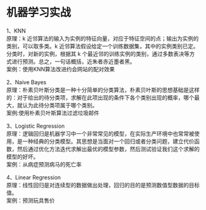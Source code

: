 机器学习实战<br>
=======
1、KNN<br>
原理：k 近邻算法的输入为实例的特征向量，对应于特征空间的点；输出为实例的类别，可以取多类。k 近邻算法假设给定一个训练数据集，其中的实例类别已定。分类时，对新的实例，根据其 k 个最近邻的训练实例的类别，通过多数表决等方式进行预测。总之，一句话概括，近朱者赤近墨者黑。<br>
案例：使用KNN算法改进约会网站的配对效果

2、Naive Bayes<br>
原理：朴素贝叶斯分类是一种十分简单的分类算法，朴素贝叶斯的思想基础是这样的：对于给出的待分类项，求解在此项出现的条件下各个类别出现的概率，哪个最大，就认为此待分类项属于哪个类别。<br>
案例:使用朴素贝叶斯算法过滤垃圾邮件

3、Logistic Regression<br>
原理：逻辑回归是机器学习中一个非常常见的模型，在实际生产环境中也常常被使用，是一种经典的分类模型。其思想是当面对一个回归或者分类问题，建立代价函数，然后通过优化方法迭代求解出最优的模型参数，然后测试验证我们这个求解的模型的好坏。<br>
案例：从病症预测病马的死亡率

4、Linear Regression<br>
原理：线性回归是对连续型的数据做出处理，回归的目的是预测数值型数据的目标值。<br>
案例：预测玩具售价
